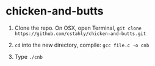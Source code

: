 # chicken-and-butts

1. Clone the repo. On OSX, open Terminal, `git clone https://github.com/cstahly/chicken-and-butts.git`

2. `cd` into the new directory, compile: `gcc file.c -o cnb`

3. Type `./cnb`
